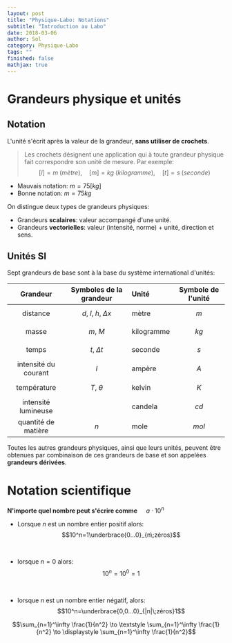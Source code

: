 ```yaml
---
layout: post
title: "Physique-Labo: Notations"
subtitle: "Introduction au Labo"
date: 2018-03-06
author: Sol
category: Physique-Labo
tags: ""
finished: false
mathjax: true
---
```


# Grandeurs physique et unités

## Notation
L'unité s'écrit après la valeur de la grandeur, **sans utiliser de crochets**.
> Les crochets désignent une application qui à toute grandeur physique fait correspondre son unité de mesure. Par exemple:
$$[l]=m \; (mètre), \quad [m]=kg \; (kilogramme), \quad [t]=s \; (seconde) $$

* Mauvais notation: $m=75[kg]$
* Bonne notation: $m=75kg$

On distingue deux types de grandeurs physiques:
- Grandeurs **scalaires**: valeur accompangé d'une unité.
- Grandeurs **vectorielles**: valeur (intensité, norme) + unité, direction et sens.

## Unités SI

Sept grandeurs de base sont à la base du système international d'unités:

|       Grandeur       |   Symboles de la grandeur   | Unité      | Symbole de l'unité |
|:--------------------:|:---------------------------:|:-----------|:------------------:|
|       distance       | $$d,\; l,\; h,\; \Delta x$$ | mètre      |       $$m$$        |
|        masse         |         $$m,\; M$$          | kilogramme |       $$kg$$       |
|        temps         |      $$t,\; \Delta t$$      | seconde    |       $$s$$        |
| intensité du courant |            $$I$$            | ampère     |       $$A$$        |
|     température      |       $$T,\; \theta$$       | kelvin     |       $$K$$        |
| intensité lumineuse  |                             | candela    |       $$cd$$       |
| quantité de matière  |            $$n$$            | mole       |      $$mol$$       |

Toutes les autres grandeurs physiques, ainsi que leurs unités, peuvent être obtenues par
combinaison de ces grandeurs de base et son appelées **grandeurs dérivées**.

# Notation scientifique
**N'importe quel nombre peut s'écrire comme** $\quad a\cdot10^n$

* Lorsque $n$ est un nombre entier positif alors:
$$10^n=1\underbrace{0...0}_{n\;zéros}$$ 

<br>

* lorsque $n=0$ alors:
$$10^n=10^0=1$$ 

<br>

* lorsque $n$ est un nombre entier négatif, alors:
$$10^n=\underbrace{0,0...0}_{|n|\;zéros}1$$ 





$$\sum_{n=1}^\infty \frac{1}{n^2} \to
\textstyle \sum_{n=1}^\infty \frac{1}{n^2} \to
\displaystyle \sum_{n=1}^\infty \frac{1}{n^2}$$



<div style="margin-bottom:500px;"> </div>
